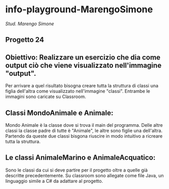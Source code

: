 # info-playground-MarengoSimone

_Stud. Marengo Simone_

## Progetto 24
## Obiettivo: Realizzare un esercizio che dia come output ciò che viene visualizzato nell'immagine "output". 
Per arrivare a quel risultato bisogna creare tutta la struttura di
classi una figlia dell'altra come visualizzato nell'immagine "classi". Entrambe le immagini sono caricate su Classroom.

## Classi MondoAnimale e Animale:
Mondo Animale è la classe dove si trova il main del programma. Delle altre classi la classe padre di tutte è "Animale", le altre sono figlie una dell'altra.
Partendo da queste due classi bisgona riuscire in modo intuitivo a ricreare tutta la struttura.

## Le classi AnimaleMarino e AnimaleAcquatico:
Sono le classi da cui si deve partire per il progetto oltre a quelle già descritte precedentemente. Su classroom sono allegate come file Java, un linguaggio simile a C# da adattare al progetto.